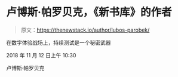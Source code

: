# 卢博斯·帕罗贝克，《新书库》的作者

> 原文：<https://thenewstack.io/author/lubos-parobek/>

在数字体验战场上，持续测试是一个秘密武器

2018 年 11 月 12 日上午 10:30

卢博斯·帕罗贝克